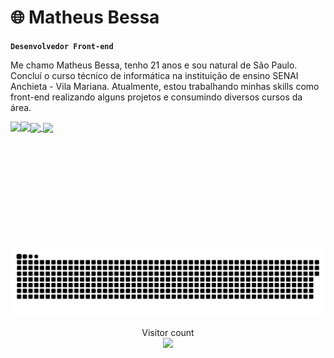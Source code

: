 # 🌐 Matheus Bessa

**`Desenvolvedor Front-end`**

Me chamo Matheus Bessa, tenho 21 anos e sou natural de São Paulo. Concluí o curso técnico de informática na instituição de ensino SENAI Anchieta - Vila Mariana. Atualmente, estou trabalhando minhas skills como front-end realizando alguns projetos e consumindo diversos cursos da área.

<a href="#">
  <img height=200 align="center" src="https://my-stats-43gk.vercel.app/api?username=bessadeev&show_icons=true&theme=dark&hide=contribs,issues&show=discussions_answered&rank_icon=github&include_all_commits=true&card_width=150" />
</a>
<a href="#">
  <img height=200 align="center" src="https://my-stats-43gk.vercel.app/api/top-langs/?username=bessadeev&hide=html,scss,css&langs_count=8&layout=compact&theme=dark&card_width=150" />
</a>

<img align="left" height=202 src="https://github-readme-streak-stats-git-main-davids-projects-ad77adcc.vercel.app/?user=bessadeev&theme=dark"/>
<img align="left" height=97 src="https://github-profile-trophy.vercel.app/?username=bessadeev&theme=dark&no-frame=true&title=Stars,Followers,Commits&column=-1"/>



<a href=#><img src="contributions.svg"></a>

<p align="center">
  Visitor count<br>
  <img src="https://profile-counter.glitch.me/_bessadeev/count.svg" />
</p>
